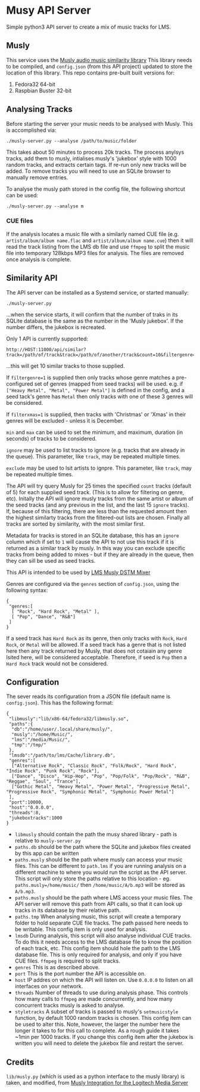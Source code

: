 # Musy API Server

Simple python3 API server to create a mix of music tracks for LMS.

## Musly

This service uses the [Musly audio music similarity library](https://github.com/dominikschnitzer/musly)
This library needs to be compiled, and `config.json` (from this API project)
updated to store the location of this library. This repo contains pre-built
built versions for:

1. Fedora32 64-bit
2. Raspbian Buster 32-bit

## Analysing Tracks

Before starting the server your music needs to be analysed with Musly. This is
accomplished via:

```
./musly-server.py --analyse /path/to/music/folder
```

This takes about 50 minutes to process 20k tracks. The process anylsys tracks,
add them to musly, intialises musly's 'jukebox' style with 1000 random tracks,
and extracts certain tags. If re-run only new tracks will be added. To remove
tracks you will need to use an SQLite browser to manually remove entries.

To analyse the musly path stored in the config file, the following shortcut can
be used:

```
./musly-server.py --analyse m
```

### CUE files

If the analysis locates a music file with a similarly named CUE file (e.g.
`artist/album/album name.flac` and `artist/album/album name.cue`) then it will
read the track listing from the LMS db file and use `ffmpeg` to split the
music file into temporary 128kbps MP3 files for analysis. The files are removed
once analysis is complete.

## Similarity API 

The API server can be installed as a Systemd service, or started manually:

```
./musly-server.py
```

...when the service starts, it will confirm that the number of traks in its
SQLite database is the same as the number in the 'Musly jukebox'. If the
number differs, the jukebox is recreated.

Only 1 API is currently supported:

```
http://HOST:11000/api/similar?track=/path/of/track&track=/path/of/another/track&count=10&filtergenre=1&min=30&max=600&ignore=/path/to/ignore&filterxmas=1&exclude=ArtistA&exclude=ArtistB
```
...this will get 10 similar tracks to those supplied.

If `filtergenre=1` is supplied then only tracks whose genre matches a
pre-configured set of genres (mapped from seed tracks) will be used. e.g. if
`["Heavy Metal", "Metal", "Power Metal"]` is defined in the config, and a seed
tack's genre has `Metal` then only tracks with one of these 3 genres will be
considered.

If `filterxmas=1` is supplied, then tracks with 'Christmas' or 'Xmas' in their
genres will be excluded - unless it is December.

`min` and `max` can be used to set the minimum, and maximum, duration (in
seconds) of tracks to be considered.

`ignore` may be used to list tracks to ignore (e.g. tracks that are already in
the queue). This parameter, like `track`, may be repeated multiple times.

`exclude` may be used to lsit artists to ignpre. This parameter, like `track`,
may be repeated multiple times.

The API will try query Musly for 25 times the specified `count` tracks (default
of 5) for each supplied seed track. (This is to allow for filtering on genre,
etc). Initally the API will ignore musly tracks from the same artist or album of
the seed tracks (and any previous in the list, and the last 15 `ignore` tracks).
If, because of this filtering, there are less than the requested amount then the
highest similarty tracks from the filtered-out lists are chosen. Finally all
tracks are sorted by similarity, with the most similar first.

Metadata for tracks is stored in an SQLite database, this has an `ignore` column
which if set to `1` will cause the API to not use this track if it is returned
as a similar track by musly. In this way you can exclude specific tracks from
being added to mixes - but if they are already in the queue, then they can sill
be used as seed tracks.

This API is intended to be used by [LMS Musly DSTM Mixer](https://github.com/CDrummond/lms-muslymixer)

Genres are configured via the `genres` section of `config.json`, using the
following syntax:

```
{
 "genres:[
  [ "Rock", "Hard Rock", "Metal" ],
  [ "Pop", "Dance", "R&B"]
 ]
}
```

If a seed track has `Hard Rock` as its genre, then only tracks with `Rock`,
`Hard Rock`, or `Metal` will be allowed. If a seed track has a genre that is not
listed here then any track returned by Musly, that does not cotaiain any genre
lsited here, will be considered acceptable. Therefore, if seed is `Pop` then
a `Hard Rock` track would not be considered.

## Configuration

The sever reads its configuration from a JSON file (default name is `config.json`).
This has the following format:

```
{
 "libmusly":"lib/x86-64/fedora32/libmusly.so",
 "paths":{
  "db":"/home/user/.local/share/musly/",
  "musly":"/home/Music/",
  "lms":"/media/Music/",
  "tmp":"/tmp/"
 },
 "lmsdb":"/path/to/lms/Cache/library.db",
 "genres":[
  ["Alternative Rock", "Classic Rock", "Folk/Rock", "Hard Rock", "Indie Rock", "Punk Rock", "Rock"],
  ["Dance", "Disco", "Hip-Hop", "Pop", "Pop/Folk", "Pop/Rock", "R&B", "Reggae", "Soul", "Trance"],
  ["Gothic Metal", "Heavy Metal", "Power Metal", "Progressive Metal", "Progressive Rock", "Symphonic Metal", "Symphonic Power Metal"]
 ],
 "port":10000,
 "host":"0.0.0.0",
 "threads":8,
 "jukeboxtracks":1000
}
```

* `libmusly` should contain the path the musy shared library - path is relative to `musly-server.py`
* `paths.db` should be the path where the SQLite and jukebox files created by this app can be written
* `paths.musly` should be the path where musly can access your music files. This can be different to `path.lms` if you are running analysis on a different machine to where you would run the script as the API server. This script will only store the paths relative to this location - eg. `paths.musly=/home/music/` then `/home/music/A/b.mp3` will be stored as `A/b.mp3`.
* `paths.musly` should be the path where LMS access your music files. The API server will remove this path from API calls, so that it can look up tracks in its database by their relative path.
* `paths.tmp` When analysing music, this script will create a temporary folder to hold separate CUE file tracks. The path passed here needs to be writable. This config item is only used for analysis.
* `lmsdb` During analysis, this script will also analyse individual CUE tracks. To do this it needs access to the LMS database file to know the position of each track, etc. This config item should hole the path to the LMS database file. This is only required for analysis, and only if you have CUE files. `ffmpeg` is required to split tracks.
* `genres` This is as described above.
* `port` This is the port number the API is accessible on.
* `host` IP addres on which the API will listen on. Use `0.0.0.0` to listen on all interfaces on your network.
* `threads` Number of threads to use during analysis phase. This controls how many calls to `ffmpeg` are made concurrently, and how many concurrent tracks musly is asked to analyse.
* `styletracks` A  subset of tracks is passed to musly's `setmusicstyle` function, by default 1000 random tracks is chosen. This config item can be used to alter this. Note, however, the larger the number here the longer it takes to for this call to complete. As a rough guide it takes ~1min per 1000 tracks. If you change this config item after the jukebox is written you will need to delete the jukebox file and restart the server.


## Credits

`lib/musly.py` (which is used as a python interface to the musly library) is
taken, and modified, from [Musly Integration for the Logitech Media Server](https://www.nexus0.net/pub/sw/lmsmusly)
